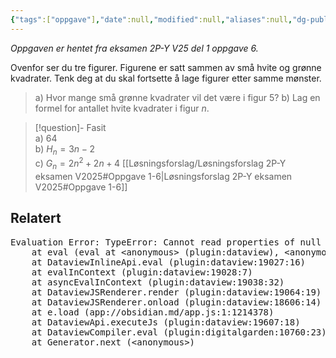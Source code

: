 ```yaml
---
{"tags":["oppgave"],"date":null,"modified":null,"aliases":null,"dg-publish":true,"temaer":null,"fag":"2p-y","eksamen":"v25","del":1,"oppgave":6,"title":null,"source":null,"todo":null,"permalink":"/figurtall-2-py-v2025/","dgPassFrontmatter":true}
---
```



<p><span><em>Oppgaven er hentet fra eksamen 2P-Y V25 del 1 oppgave 6.</em></span></p>

Ovenfor ser du tre figurer. Figurene er satt sammen av små hvite og grønne kvadrater. Tenk deg at du skal fortsette å lage figurer etter samme mønster.

> a) Hvor mange små grønne kvadrater vil det være i figur $5$?
> b) Lag en formel for antallet hvite kvadrater i figur $n$.  

> [!question]- Fasit  
> a) $64$  
> b) $H_n=3n-2$  
> c) $G_n=2n^2+2n+4$
> [[Løsningsforslag/Løsningsforslag 2P-Y eksamen V2025#Oppgave 1-6\|Løsningsforslag 2P-Y eksamen V2025#Oppgave 1-6]]


## Relatert
<pre class="dataview dataview-error">Evaluation Error: TypeError: Cannot read properties of null (reading 'forEach')
    at eval (eval at &lt;anonymous&gt; (plugin:dataview), &lt;anonymous&gt;:60:10)
    at DataviewInlineApi.eval (plugin:dataview:19027:16)
    at evalInContext (plugin:dataview:19028:7)
    at asyncEvalInContext (plugin:dataview:19038:32)
    at DataviewJSRenderer.render (plugin:dataview:19064:19)
    at DataviewJSRenderer.onload (plugin:dataview:18606:14)
    at e.load (app://obsidian.md/app.js:1:1214378)
    at DataviewApi.executeJs (plugin:dataview:19607:18)
    at DataviewCompiler.eval (plugin:digitalgarden:10760:23)
    at Generator.next (&lt;anonymous&gt;)</pre>

